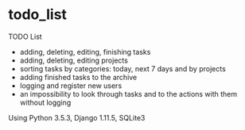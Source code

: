 # todo_list
TODO List
- adding, deleting, editing, finishing tasks
- adding, deleting, editing projects
- sorting tasks by categories: today, next 7 days and by projects
- adding finished tasks to the archive
- logging and register new users
- an impossibility to look through tasks and to the actions with them without logging

Using Python 3.5.3, Django 1.11.5, SQLite3

